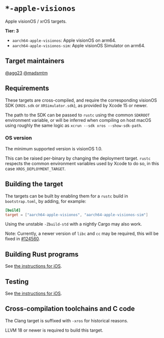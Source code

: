 # `*-apple-visionos`

Apple visionOS / xrOS targets.

**Tier: 3**

- `aarch64-apple-visionos`: Apple visionOS on arm64.
- `aarch64-apple-visionos-sim`: Apple visionOS Simulator on arm64.

## Target maintainers

[@agg23](https://github.com/agg23)
[@madsmtm](https://github.com/madsmtm)

## Requirements

These targets are cross-compiled, and require the corresponding visionOS SDK
(`XROS.sdk` or `XRSimulator.sdk`), as provided by Xcode 15 or newer.

The path to the SDK can be passed to `rustc` using the common `SDKROOT`
environment variable, or will be inferred when compiling on host macOS using
roughly the same logic as `xcrun --sdk xros --show-sdk-path`.

### OS version

The minimum supported version is visionOS 1.0.

This can be raised per-binary by changing the deployment target. `rustc`
respects the common environment variables used by Xcode to do so, in this
case `XROS_DEPLOYMENT_TARGET`.

## Building the target

The targets can be built by enabling them for a `rustc` build in
`bootstrap.toml`, by adding, for example:

```toml
[build]
target = ["aarch64-apple-visionos", "aarch64-apple-visionos-sim"]
```

Using the unstable `-Zbuild-std` with a nightly Cargo may also work.

Note: Currently, a newer version of `libc` and `cc` may be required, this will
be fixed in [#124560](https://github.com/rust-lang/rust/pull/124560).

## Building Rust programs

See [the instructions for iOS](./apple-ios.md#building-rust-programs).

## Testing

See [the instructions for iOS](./apple-ios.md#testing).

## Cross-compilation toolchains and C code

The Clang target is suffixed with `-xros` for historical reasons.

LLVM 18 or newer is required to build this target.
